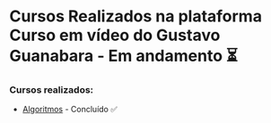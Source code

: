 # Cursos Realizados na plataforma Curso em vídeo do Gustavo Guanabara - Em andamento ⏳


### Cursos realizados:

- [Algoritmos](/algoritmos/) - Concluído ✅
